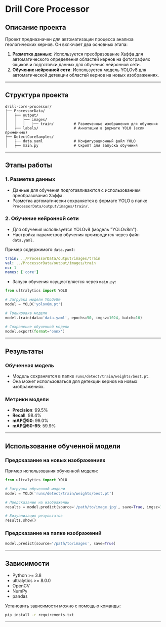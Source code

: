 # Drill Core Processor

## Описание проекта

Проект предназначен для автоматизации процесса анализа геологических кернов. Он включает два основных этапа:

1. **Разметка данных**: Используется преобразование Хаффа для автоматического определения областей кернов на фотографиях ящиков и подготовки данных для обучения нейронной сети.
2. **Обучение нейронной сети**: Используется модель YOLOv8 для автоматической детекции областей кернов на новых изображениях.

---

## Структура проекта

```
drill-core-processor/
├── ProcessorData/
│   ├── output/
│   │   ├── images/
│   │   │   ├── train/         # Размеченные изображения для обучения
│   ├── labels/                # Аннотации в формате YOLO (если применимо)
├── DetectCoreSamples/
│   ├── data.yaml              # Конфигурационный файл YOLO
│   ├── main.py                # Скрипт для запуска обучения
```

---

## Этапы работы

### 1. Разметка данных

- Данные для обучения подготавливаются с использованием преобразования Хаффа.
- Разметка автоматически сохраняется в формате YOLO в папке `ProcessorData/output/images/train/`.

### 2. Обучение нейронной сети

- Для обучения используется YOLOv8 (модель "YOLOv8m").
- Настройка параметров обучения производится через файл `data.yaml`.

Пример содержимого `data.yaml`:
```yaml
train: ../ProcessorData/output/images/train
val: ../ProcessorData/output/images/train
nc: 1
names: ['core']
```

- Запуск обучения осуществляется через `main.py`:
```python
from ultralytics import YOLO

# Загрузка модели YOLOv8m
model = YOLO('yolov8m.pt')

# Тренировка модели
model.train(data='data.yaml', epochs=50, imgsz=1024, batch=16)

# Сохранение обученной модели
model.export(format='onnx')
```

---

## Результаты

### Обученная модель
- Модель сохраняется в папке `runs/detect/train/weights/best.pt`.
- Она может использоваться для детекции кернов на новых изображениях.

### Метрики модели
- **Precision**: 99.5%
- **Recall**: 98.4%
- **mAP@50**: 99.0%
- **mAP@50-95**: 59.9%

---

## Использование обученной модели

### Предсказание на новых изображениях

Пример использования обученной модели:
```python
from ultralytics import YOLO

# Загрузка обученной модели
model = YOLO('runs/detect/train/weights/best.pt')

# Предсказание на изображении
results = model.predict(source='/path/to/image.jpg', save=True, imgsz=1024)

# Визуализация результатов
results.show()
```

### Предсказание на папке изображений
```python
model.predict(source='/path/to/images', save=True)
```

---

## Зависимости

- Python >= 3.8
- ultralytics >= 8.0.0
- OpenCV
- NumPy
- pandas

Установить зависимости можно с помощью команды:
```bash
pip install -r requirements.txt
```

---
